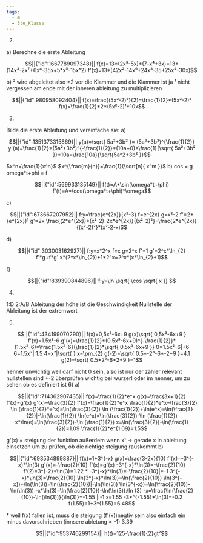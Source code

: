 ```yaml
---
tags:
  - m
  - 3te_Klasse
---
```

2)
a)
Berechne die erste Ableitung
```math
||{"id":1667789097348}||

f(x)=13*(2x³-5x)*(7-x⁴+3x)=13*(14x³-2x⁷+6x⁴-35x+5*x⁵-15x^2)
f'(x)=13*(42x²-14x⁶+24x³-35+25x⁴-30x)
```
b)
² wird abgeleitet also \*2 vor die Klammer und die Klammer ist ja ¹
nicht vergessen am ende mit der inneren ableitung zu multiplizieren
```math
||{"id":980958092404}||

f(x)=\frac{(5x²-2)²}{2}=\frac{1}{2}*(5x²-2)²
f(x)=\frac{1}{2}*2*(5x²-2)¹*10x
```
3)
Bilde die erste Ableitung und vereinfache sie:
a)
```math
||{"id":1351373315869}||

y(a)=\sqrt{ 5a²+3b² }= (5a²+3b²)^{\frac{1}{2}}
y'(a)=\frac{1}{2}*(5a²+3b²)^{-\frac{1}{2}}*(10a+0)=\frac{1}{\sqrt{ 5a²+3b² }}*10a=\frac{10a}{\sqrt{5a^2+3b² }}
```
$x^n=\frac{1}{x^n}$
$x^{\frac{m}{n}}=\frac{1}{\sqrt[n]{ x^m }}$
b)
cos = g
omega\*t+phi = f
```math
||{"id":569933135149}||

f(t)=A*\sin(\omega*t+\phi)
f'(t)=A*\cos(\omega*t+\phi)*\omega
```
c)
```math
||{"id":673667207952}||

f:y=\frac{e^{2x}}{x²-3}
f=e^{2x}
g=x²-2
f'=2*(e^{2x})¹ 
g'=2x
\frac{(2*e^{2x})*(x²-2)-2x*e^{2x}}{(x²-2)²}=\frac{2*e^{2x}}{(x²-2)²}*(x²-2-x)
```
d)
```math
||{"id":303003162927}||

f:y=x*2^x
f=x
g=2^x
f'=1
g'=2^x*\ln_{2} 
f'*g+f*g'
x*(2^x*\ln_{2})+1*2^x=2^x*(x*\ln_{2}+1)
```
f)
```math
||{"id":839390844896}||

f:y=\ln \sqrt{ \cos \sqrt{ x }} 

```
4)
1:D
2:A/B
Ableitung der höhe ist die Geschwindigkeit
Nullstelle der Ableitung ist der extremwert

5)
```math
||{"id":434199070290}||

f(x)=0,5x³-6x+9
g(x)\sqrt{ 0,5x³-6x+9 }
f'(x)=1.5x²-6
g'(x)=\frac{1}{2}*(0.5x³-6x+9)^{-\frac{1}{2}}*(1.5x²-6)=\frac{1.5x²-6}{\frac{1}{2}*\sqrt{ 0.5x³-6x+9 }} 
0=1.5x²-6|+6
6=1.5x²|:1.5
4=x²|\sqrt{  }
x=\pm_{2}
g(-2)=\sqrt{ 0.5*-2³-6*-2+9 }=4.1
g(2)=\sqrt{ 0.5*2³-6*2+9 }=1
```
nenner unwichtig weil darf nicht 0 sein, also ist nur der zähler relevant
nullstellen sind +-2
überprüfen wichtig bei wurzerl oder im nenner, um zu sehen ob es definiert ist
6)
a)
```math
||{"id":714362907435}||

f(x)=\frac{1}{2}*e^x
g(x)=\frac{3x+1}{2}
f'(x)=g'(x)
g'(x)=\frac{3}{2}
f'(x)=\frac{1}{2}*e^x
\frac{1}{2}*e^x=\frac{3}{2}
\ln (\frac{1}{2}*e^x)=\ln(\frac{3}{2})
\ln (\frac{1}{2})+\ln(e^x)=\ln(\frac{3}{2})|-\ln(\frac{1}{2})
\ln(e^x)=\ln(\frac{3}{2})-\ln (\frac{1}{2})
x*\ln(e)=\ln(\frac{3}{2})-\ln (\frac{1}{2})
x=\ln(\frac{3}{2})-\ln(\frac{1}{2})=1.09 
\frac{1}{2}*e^{1.09}=1.5
```
g'(x) = steigung der funktion
außerdem wenn x¹ → gerade
x in ableitung einsetzen um zu prüfen, ob die richtige steigung rauskommt
b)
```math
||{"id":693534899887}||

f(x)=1+3^{-x}
g(x)=\frac{3-2x}{10}
f'(x)=-3^{-x}*\ln(3)
g'(x)=-\frac{2}{10}
f'(x)=g'(x)
-3^{-x}*\ln(3)=-\frac{2}{10}
f'(2)=3^{-2}*\ln(3)=1.22
*
-3^{-x}*\ln(3)=-\frac{2}{10}|*-1
3^{-x}*\ln(3)=\frac{2}{10}
\ln(3^{-x}*\ln(3))=\ln(\frac{2}{10})
\ln(3^{-x})+\ln(\ln(3))=\ln(\frac{2}{10})|-\ln(\ln(3))
\ln(3^{-x})=\ln(\frac{2}{10})-\ln(\ln(3))
-x*\ln(3)=\ln(\frac{2}{10})-\ln(\ln(3)):\ln (3)
-x=\frac{\ln(\frac{2}{10})-\ln(\ln(3))}{\ln(3)}=-1.55 |:-1
x=1.55
-3*^{-1.55}*\ln(3)=-0.2
f(1.55)=1+3^{1.55}=6.48
```
\* weil f(x) fallen ist, muss die steigung (f'(x))negtiv sein also einfach ein minus davorschrieben (innsere abletung = -1)
3.39
```math
||{"id":953746299154}||

h(t)=125-\frac{1}{2}gt²
```
